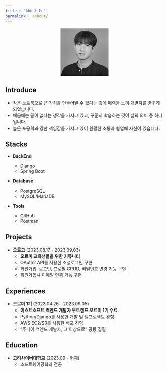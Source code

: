 ```yaml
---
title : "About Me"
permalink : /about/
---
```


<center>
    <img src="\images\about.jpg" width="30%">
</center>

## Introduce

- 작은 노트북으로 큰 가치를 만들어낼 수 있다는 것에 매력을 느껴 개발자를 꿈꾸게 되었습니다.
- 배움에는 끝이 없다는 생각을 가지고 있고, 꾸준히 학습하는 것이 삶의 의미 중 하나입니다.
- 높은 포용력과 강한 책임감을 가지고 있어 원활한 소통과 협업에 자신이 있습니다.

## Stacks

- **BackEnd**
    - Django
    - Spring Boot

- **Database**
    - PostgreSQL
    - MySQL/MariaDB

- **Tools**
    - GitHub
    - Postman

## Projects

- **오르고** (2023.08.17 - 2023.09.03)
    - **오르미 교육생들을 위한 커뮤니티**
    - OAuth2 API를 사용한 소셜로그인 구현
    - 회원가입, 로그인, 프로필 CRUD, 비밀번호 변경 기능 구현
    - 회원가입시 이메일 인증 기능 구현

## Experiences

- **오르미 1기** (2023.04.26 - 2023.09.05)
    - **이스트소프트 백엔드 개발자 부트캠프 오르미 1기 수료**
    - Python/Django를 사용한 개발 및 팀프로젝트 경험
    - AWS EC2/S3를 사용한 배포 경험
    - “주니어 백엔드 개발자, 그 이상으로” 공동 집필

## Education

- **고려사이버대학교** (2023.09 - 현재)
    - 소프트웨어공학과 전공